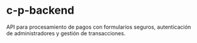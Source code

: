 # c-p-backend
API para procesamiento de pagos con formularios seguros, autenticación de administradores y gestión de transacciones.
